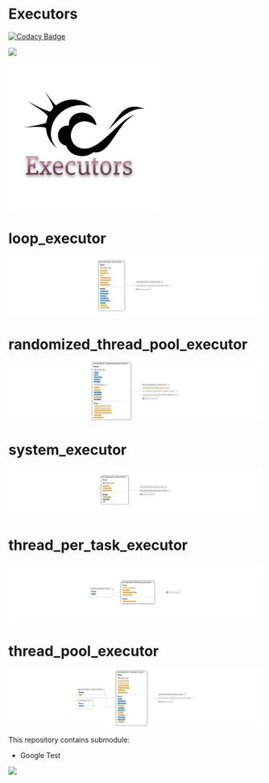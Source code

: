 # Executors

[![Codacy Badge](https://api.codacy.com/project/badge/Grade/95d6c0bcae454844888aca2e6bedba08)](https://app.codacy.com/app/Pwera/Executors?utm_source=github.com&utm_medium=referral&utm_content=Pwera/Executors&utm_campaign=Badge_Grade_Dashboard)

<img src="https://travis-ci.org/Pwera/Executors.svg?branch=master" />
<br>

<img src="https://github.com/Pwera/Executors/blob/master/img/logo.png" alt="Logotype"/>

# loop_executor

 <img src="https://github.com/Pwera/Executors/blob/master/img/loop_executor.png"/>
 
 # randomized_thread_pool_executor
 
 <img src="https://github.com/Pwera/Executors/blob/master/img/randomized_thread_pool_executor.png"/>

# system_executor

 <img src="https://github.com/Pwera/Executors/blob/master/img/system_executor.png"/>

 # thread_per_task_executor

 <img src="https://github.com/Pwera/Executors/blob/master/img/thread_per_task_executor.png"/>

  # thread_pool_executor

 <img src="https://github.com/Pwera/Executors/blob/master/img/thread_pool_executor.png"/>
 
 
 This repository contains submodule:
 - Google Test
 
 <img src="http://www.howcsharp.com/img/0/5/google-c-testing-framework-gtesk-300x200.jpg"/>